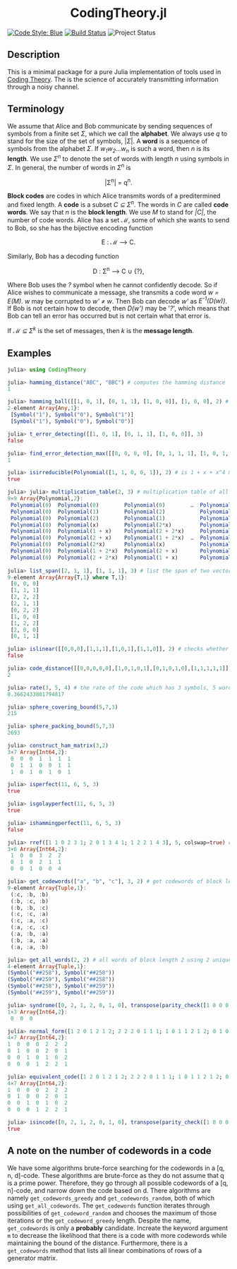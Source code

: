 <h1 align="center">
    CodingTheory.jl
</h1>

[![Code Style: Blue][code-style-img]][code-style-url] [![Build Status](https://travis-ci.com/jakewilliami/CodingTheory.jl.svg?branch=master)](https://travis-ci.com/jakewilliami/CodingTheory.jl) ![Project Status](https://img.shields.io/badge/status-maturing-green)

## Description
This is a minimal package for a pure Julia implementation of tools used in [Coding Theory](https://en.wikipedia.org/wiki/Coding_theory).  The is the science of accurately transmitting information through a noisy channel.

## Terminology
We assume that Alice and Bob communicate by sending sequences of symbols from a finite set *&Sigma;*, which we call the **alphabet**.  We always use *q* to stand for the size of the set of symbols, |*&Sigma;*|.  A **word** is a sequence of symbols from the alphabet *&Sigma;*.  If *w<sub>1</sub>w<sub>2</sub>...w<sub>n</sub>* is such a word, then *n* is its **length**.  We use *&Sigma;<sup>n</sup>* to denote the set of words with length *n* using symbols in *&Sigma;*.  In general, the number of words in *&Sigma;<sup>n</sup>* is
<p align="center">
    |&Sigma;<sup>n</sup>| = q<sup>n</sup>.
</p>

**Block codes** are codes in which Alice transmits words of a preditermined and fixed length.  A **code** is a subset *C &SubsetEqual; &Sigma;<sup>n</sup>*.  The words in *C* are called **code words**.  We say that *n* is the **block length**.  We use *M* to stand for *|C|*, the number of code words.  Alice has a set *&Mellintrf;*, some of which she wants to send to Bob, so she has the bijective encoding function
<p align="center">
    E : &Mellintrf; &longrightarrow; C.
</p>  

Similarly, Bob has a decoding function
<p align="center">
    D : &Sigma;<sup>n</sup> &longrightarrow; C &cup; {?},
</p>

Where Bob uses the *?* symbol when he cannot confidently decode.  So if Alice wishes to communicate a message, she transmits a code word *w = E(M)*.  *w* may be corrupted to *w' &ne; w*.  Then Bob can decode *w'* as *E<sup>-1</sup>(D(w))*.  If Bob is not certain how to decode, then *D(w')* may be '*?*', which means that Bob can tell an error has occurred but is not certain what that error is.

If *&Mellintrf; &SubsetEqual; &Sigma;<sup>k</sup>* is the set of messages, then *k* is the **message length**.


## Examples

```julia
julia> using CodingTheory

julia> hamming_distance("ABC", "BBC") # computes the hamming distance
1

julia> hamming_ball([[1, 0, 1], [0, 1, 1], [1, 0, 0]], [1, 0, 0], 2) # given a list of words, a word, and a distance e (respectively), calculate all the words in the alphabet within distance e of that word.  Converts to symbols in order to keep unique lengths
2-element Array{Any,1}:
 [Symbol("1"), Symbol("0"), Symbol("1")]
 [Symbol("1"), Symbol("0"), Symbol("0")]

julia> t_error_detecting([[1, 0, 1], [0, 1, 1], [1, 0, 0]], 3)
false

julia> find_error_detection_max([[0, 0, 0, 0], [0, 1, 1, 1], [1, 0, 1, 0], [1, 1, 0, 1]], 2)
1

julia> isirreducible(Polynomial([1, 1, 0, 0, 1]), 2) # is 1 + x + x^4 mod 2 irreducible?
true

julia> julia> multiplication_table(2, 3) # multiplication table of all polynomials of degree less than 3 modulo 2
9×9 Array{Polynomial,2}:
 Polynomial(0)  Polynomial(0)        Polynomial(0)        …  Polynomial(0)                Polynomial(0)
 Polynomial(0)  Polynomial(1)        Polynomial(2)           Polynomial(1 + 2*x)          Polynomial(2 + 2*x)
 Polynomial(0)  Polynomial(2)        Polynomial(1)           Polynomial(2 + x)            Polynomial(1 + x)
 Polynomial(0)  Polynomial(x)        Polynomial(2*x)         Polynomial(x + 2*x^2)        Polynomial(2*x + 2*x^2)
 Polynomial(0)  Polynomial(1 + x)    Polynomial(2 + 2*x)     Polynomial(1 + 2*x^2)        Polynomial(2 + x + 2*x^2)
 Polynomial(0)  Polynomial(2 + x)    Polynomial(1 + 2*x)  …  Polynomial(2 + 2*x + 2*x^2)  Polynomial(1 + 2*x^2)
 Polynomial(0)  Polynomial(2*x)      Polynomial(x)           Polynomial(2*x + x^2)        Polynomial(x + x^2)
 Polynomial(0)  Polynomial(1 + 2*x)  Polynomial(2 + x)       Polynomial(1 + x + x^2)      Polynomial(2 + x^2)
 Polynomial(0)  Polynomial(2 + 2*x)  Polynomial(1 + x)       Polynomial(2 + x^2)          Polynomial(1 + 2*x + x^2)
 
julia> list_span([2, 1, 1], [1, 1, 1], 3) # list the span of two vectors modulo 3
9-element Array{Array{T,1} where T,1}:
 [0, 0, 0]
 [1, 1, 1]
 [2, 2, 2]
 [2, 1, 1]
 [0, 2, 2]
 [1, 0, 0]
 [1, 2, 2]
 [2, 0, 0]
 [0, 1, 1]

julia> islinear([[0,0,0],[1,1,1],[1,0,1],[1,1,0]], 2) # checks whether a vector of vectors is linear/a subspace (modulo 2)
false

julia> code_distance([[0,0,0,0,0],[1,0,1,0,1],[0,1,0,1,0],[1,1,1,1,1]]) # gets the minimum distance between two vectors in an array of vectors
2

julia> rate(3, 5, 4) # the rate of the code which has 3 symbols, 5 words in the code, and word length of 4 (e.g., Σ = {A, B, C}, C = {ABBA,CABA,BBBB,CAAB,ACBB})
0.3662433801794817

julia> sphere_covering_bound(5,7,3)
215

julia> sphere_packing_bound(5,7,3)
2693

julia> construct_ham_matrix(3,2)
3×7 Array{Int64,2}:
 0  0  0  1  1  1  1
 0  1  1  0  0  1  1
 1  0  1  0  1  0  1

julia> isperfect(11, 6, 5, 3)
true

julia> isgolayperfect(11, 6, 5, 3)
true

julia> ishammingperfect(11, 6, 5, 3)
false

julia> rref([1 1 0 2 3 1; 2 0 1 3 4 1; 1 2 2 1 4 3], 5, colswap=true) # gauss-jordan elimitation modulo 5 with column swapping
3×6 Array{Int64,2}:
 1  0  0  3  2  2
 0  1  0  2  1  1
 0  0  1  0  0  4

julia> get_codewords(["a", "b", "c"], 3, 2) # get codewords of block length 3 with distance 2.  Once again, are symbols for uniqueness
9-element Array{Tuple,1}:
 (:c, :b, :b)
 (:b, :c, :b)
 (:b, :b, :c)
 (:c, :c, :a)
 (:c, :a, :c)
 (:a, :c, :c)
 (:a, :b, :a)
 (:b, :a, :a)
 (:a, :a, :b)

julia> get_all_words(2, 2) # all words of block length 2 using 2 unique symbols
4-element Array{Tuple,1}:
(Symbol("##258"), Symbol("##258"))
(Symbol("##259"), Symbol("##258"))
(Symbol("##258"), Symbol("##259"))
(Symbol("##259"), Symbol("##259"))

julia> syndrome([0, 2, 1, 2, 0, 1, 0], transpose(parity_check([1 0 0 0 2 2 2; 0 1 0 0 2 0 1; 0 0 1 0 1 0 2; 0 0 0 1 2 2 1], 3)), 3)
1×3 Array{Int64,2}:
 0  0  0

julia> normal_form([1 2 0 1 2 1 2; 2 2 2 0 1 1 1; 1 0 1 1 2 1 2; 0 1 0 1 1 2 2], 3) # computes rref colswap = false
4×7 Array{Int64,2}:
1  0  0  0  2  2  2
0  1  0  0  2  0  1
0  0  1  0  1  0  2
0  0  0  1  2  2  1

julia> equivalent_code([1 2 0 1 2 1 2; 2 2 2 0 1 1 1; 1 0 1 1 2 1 2; 0 1 0 1 1 2 2], 3) # computes rref colswap = true
4×7 Array{Int64,2}:
1  0  0  0  2  2  2
0  1  0  0  2  0  1
0  0  1  0  1  0  2
0  0  0  1  2  2  1

julia> isincode([0, 2, 1, 2, 0, 1, 0], transpose(parity_check([1 0 0 0 2 2 2; 0 1 0 0 2 0 1; 0 0 1 0 1 0 2; 0 0 0 1 2 2 1], 3)), 3) # tests if the syndrome is equal to the zero vector, and is thus in the code
true
```

## A note on the number of codewords in a code

We have some algorithms brute-force searching for the codewords in a [q, n, d]-code.  These algorithms are brute-force as they do not assume that q is a prime power.  Therefore, they go through all possible codewords of a [q, n]-code, and narrow down the code based on d.  There algorithms are namely `get_codewords_greedy` and `get_codewords_random`, both of which using `get_all_codewords`.  The `get_codewords` function iterates through possibilities of `get_codeword_random` and chooses the maximum of those iterations or the `get_codeword_greedy` length.  Despite the name, `get_codewords` is only a **probably** candidate.  Increate the keyword argument `m` to decrease the likelihood that there is a code with more codewords while maintaining the bound of the distance.  Furthermore, there is a `get_codewords` method that lists all linear combinations of rows of a generator matrix.

[code-style-img]: https://img.shields.io/badge/code%20style-blue-4495d1.svg
[code-style-url]: https://github.com/invenia/BlueStyle
